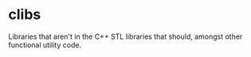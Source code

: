 clibs
=====

Libraries that aren't in the C++ STL libraries that should, amongst other functional utility code.
